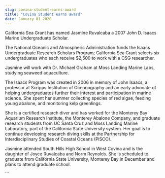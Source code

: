 ```yaml
---
slug: covina-student-earns-award
title: "Covina Student earns award"
date: January 01 2020
---
```


 
<p>
  California Sea Grant has named Jasmine Ruvalcaba a 2007 John D. Isaacs Marine
  Undergraduate Scholar.
</p>
<p>
  The National Oceanic and Atmospheric Administration funds the Isaacs
  Undergraduate Research Scholars Program; California Sea Grant selects six
  undergraduates who each receive $2,500 to work with a CSG researcher.
</p>
<p>
  Jasmine will work with Dr. Michael Graham at Moss Landing Marine Labs,
  studying seaweed aquaculture.
</p>
<p>
  The Isaacs Program was created in 2006 in memory of John Isaacs, a professor
  at Scripps Institution of Oceanography and an early advocate of helping
  undergraduates further their interest and participation in marine science. She
  spent her summer collecting species of red algae, feeding young abalone, and
  monitoring kelp greenlings.
</p>
<p>
  She is a certified research diver and has worked for the Monterey Bay Aquarium
  Research Institute, the Monterey Abalone Company, and graduate research
  students from UC Santa Cruz and Moss Landing Marine Laboratory, part of the
  California State University system. Her goal is to continue developing
  research diving skills at the Partnership for Interdisciplinary Studies of
  Coastal Oceans (PISCO).
</p>
<p>
  Jasmine attended South Hills High School in West Covina and is the daughter of
  Joyce Ruvalcaba and Norm Reynolds. She is scheduled to graduate from
  California State University, Monterey Bay in December and plans to attend
  graduate school.
</p>
```
